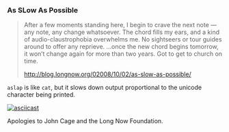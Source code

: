 ### As SLow As Possible

> After a few moments standing here, I begin to crave the next note — any note,
> any change whatsoever. The chord fills my ears, and a kind of
> audio-claustrophobia overwhelms me. No sightseers or tour guides around to
> offer any reprieve. ...once the new chord begins tomorrow, it won’t change
> again for more than two years. Got to get to church on time.
>
> http://blog.longnow.org/02008/10/02/as-slow-as-possible/

`aslap` is like `cat`, but it slows down output proportional to the unicode
character being printed.

[![asciicast](https://asciinema.org/a/213687.svg)](https://asciinema.org/a/213687)

Apologies to John Cage and the Long Now Foundation.
